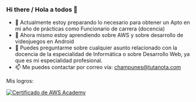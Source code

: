 ### Hi there / Hola a todos 👋

- 🔭 Actualmente estoy preparando lo necesario para obtener un Apto en mi año de prácticas como Funcionario de carrera (docencia)
- 🌱 Ahora mismo estoy aprendiendo sobre AWS y sobre desarrollo de videojuegos en Android
- 💬 Puedes preguntarme sobre cualquier asunto relacionado con la docencia de la especialidad de Informática o sobre Desarrollo Web, ya que es mi especialidad profesional.
- 📫 Me puedes contactar por correo vía: champunes@tutanota.com

Mis logros:

[![Certificado de AWS Academy](https://images.credly.com/size/340x340/images/73e4a58b-a8ef-41a3-a7db-9183dd269882/image.png)](https://www.credly.com/badges/e4d21abb-0e8c-4bfd-97be-6a1929f93882/public_url)
